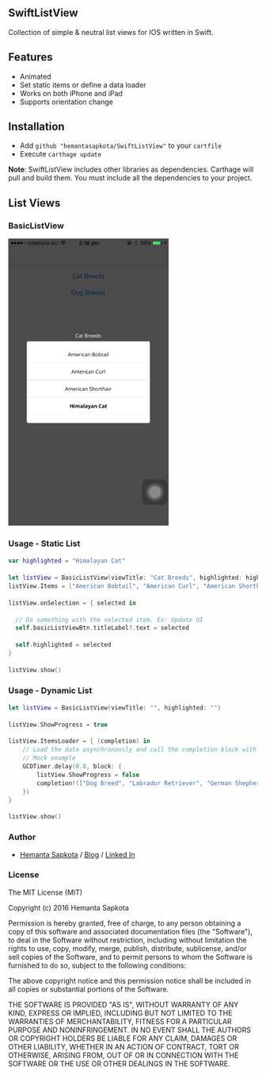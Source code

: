 ## SwiftListView
Collection of simple &amp; neutral list views for IOS written in Swift.

## Features

* Animated
* Set static items or define a data loader
* Works on both iPhone and iPad
* Supports orientation change

## Installation

* Add ```github "hemantasapkota/SwiftListView"``` to your ```cartfile```
* Execute ```carthage update```

**Note**: SwiftListView includes other libraries as dependencies. Carthage will pull and build them. You must include all the dependencies to your project. 

## List Views

### BasicListView

![Screenshot](ss1.png)

### Usage - Static List

```swift
var highlighted = "Himalayan Cat"

let listView = BasicListView(viewTitle: "Cat Breeds", highlighted: highlighted)
listView.Items = ["American Bobtail", "American Curl", "American Shorthair", "Himalayan Cat"]

listView.onSelection = { selected in  

  // Do something with the selected item. Ex: Update UI
  self.basicListViewBtn.titleLabel?.text = selected

  self.highlighted = selected
}

listView.show()

```

### Usage - Dynamic List

```swift
let listView = BasicListView(viewTitle: "", highlighted: "")

listView.ShowProgress = true

listView.ItemsLoader = { (completion) in
    // Load the data asynchronously and call the completion block with the returned array
    // Mock example
    GCDTimer.delay(0.8, block: {
        listView.ShowProgress = false
        completion!(["Dog Breed", "Labrador Retriever", "German Shepherd"))
    })
}

listView.show()
```

### Author ###
* [Hemanta Sapkota](https://twitter.com/ozhemanta) / [Blog](http://hemantasapkota.github.io/) / [Linked In](https://au.linkedin.com/in/hemantasapkota)

### License ###
The MIT License (MIT)

Copyright (c) 2016 Hemanta Sapkota

Permission is hereby granted, free of charge, to any person obtaining a copy
of this software and associated documentation files (the "Software"), to deal
in the Software without restriction, including without limitation the rights
to use, copy, modify, merge, publish, distribute, sublicense, and/or sell
copies of the Software, and to permit persons to whom the Software is
furnished to do so, subject to the following conditions:

The above copyright notice and this permission notice shall be included in all
copies or substantial portions of the Software.

THE SOFTWARE IS PROVIDED "AS IS", WITHOUT WARRANTY OF ANY KIND, EXPRESS OR
IMPLIED, INCLUDING BUT NOT LIMITED TO THE WARRANTIES OF MERCHANTABILITY,
FITNESS FOR A PARTICULAR PURPOSE AND NONINFRINGEMENT. IN NO EVENT SHALL THE
AUTHORS OR COPYRIGHT HOLDERS BE LIABLE FOR ANY CLAIM, DAMAGES OR OTHER
LIABILITY, WHETHER IN AN ACTION OF CONTRACT, TORT OR OTHERWISE, ARISING FROM,
OUT OF OR IN CONNECTION WITH THE SOFTWARE OR THE USE OR OTHER DEALINGS IN THE
SOFTWARE.
